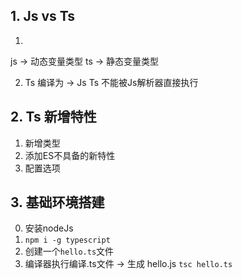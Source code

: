 
## 1. Js vs Ts
1. 
js -> 动态变量类型
ts -> 静态变量类型

2. Ts 编译为 -> Js
Ts 不能被Js解析器直接执行

## 2. Ts 新增特性
1. 新增类型
2. 添加ES不具备的新特性
3. 配置选项

## 3. 基础环境搭建
0. 安装nodeJs
1. ``` npm i -g typescript ```
2. 创建一个```hello.ts```文件
3. 编译器执行编译.ts文件 -> 生成 hello.js
``` tsc hello.ts ```

